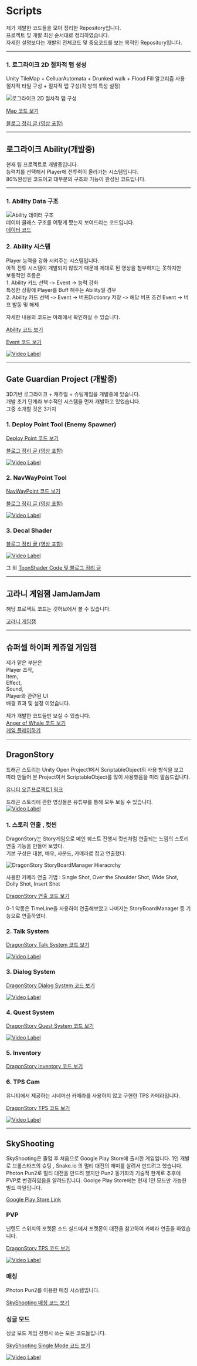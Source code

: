 # Scripts
제가 개발한 코드들을 모아 정리한 Repository입니다.  <br/>
프로젝트 및 개발 최신 순서대로 정리하였습니다.  <br/>
자세한 설명보다는 개발의 전체코드 및 중요코드를 보는 목적인 Repository입니다.  <br/>

* * *
<h3>1. 로그라이크 2D 절차적 맵 생성</h3>
Unity TileMap + CelluarAutomata + Drunked walk + Flood Fill 알고리즘 사용
절차적 타일 구성 + 절차적 맵 구성(각 방의 특성 설정)

![로그라이크 2D 절차적 맵 구성](https://github.com/KimSangWoo1/Scripts/assets/59047886/268189370-51473c7f-a8f3-4abb-bdbb-9f454f8c6ac0)

[Map 코드 보기](https://github.com/KimSangWoo1/Scripts/Map)

[블로그 정리 글 (영상 포함) ](https://blog.naver.com/tkdqjadn/223212297657)

* * *
 <h2>로그라이크 Ability(개발중)</h2>
현재 팀 프로젝트로 개발중입니다.  <br/>
능력치를 선택해서 Player에 전투력이 올라가는 시스템입니다.  <br/>
80%완성된 코드이고 대부분의 구조와 기능이 완성된 코드입니다.   <br/>

* * *
<h3>1. Ability Data 구조</h3>

![Ability 데이터 구조](https://github.com/KimSangWoo1/Scripts/assets/59047886/9a4ae361-2b50-4f83-8549-ebd069644c9b)
<br/>
데이터 클래스 구조를 어떻게 짰는지 보여드리는 코드입니다.<br/>
[데이터 코드](https://github.com/KimSangWoo1/Scripts/tree/main/Ability/Model)

<h3>2. Ability 시스템</h3>
Player 능력을 강화 시켜주는 시스템입니다.  <br/>
아직 전투 시스템이 개발되지 않았기 때문에 제대로 된 영상을 첨부하지는 못하지만   <br/>
보통적인 흐름은  <br/>
1. Ability 카드 선택 -> Event -> 능력 강화  <br/>
특정한 상황에 Player를 Buff 해주는 Ability일 경우  <br/>
2. Ability 카드 선택 -> Event -> 버프Dictionry 저장 -> 해당 버프 조건 Event -> 버프 발동 및 해제  <br/>

자세한 내용의 코드는 아래에서 확인하실 수 있습니다.  <br/>

[Ability 코드 보기](https://github.com/KimSangWoo1/Scripts/tree/main/Ability/System)

[Event 코드 보기](https://github.com/KimSangWoo1/Scripts/tree/main/Ability/Event)

[![Video Label](http://img.youtube.com/vi/XwQMGnm2wgs/0.jpg)](https://youtu.be/XwQMGnm2wgs)

* * *
 <h2> Gate Guardian Project (개발중)</h2>
 3D기반 로그라이크 + 캐쥬얼 + 슈팅게임을 개발중에 있습니다.  <br/>
 개발 초기 단계라 부수적인 시스템을 먼저 개발하고 있었습니다.   <br/>
 그중 소개할 것은 3가지  <br/>
<h3>1. Deploy Point Tool (Enemy Spawner)</h3>

[Deploy Point 코드 보기](https://github.com/KimSangWoo1/Scripts/tree/main/Gate%20Guardian/Deploy%20Point)

[블로그 정리 글 (영상 포함) ](https://blog.naver.com/tkdqjadn/223149820991)

[![Video Label](http://img.youtube.com/vi/jmYYkW8LOPk/0.jpg)](https://youtu.be/jmYYkW8LOPk)

<h3>2. NavWayPoint Tool </h3>

[NavWayPoint 코드 보기](https://github.com/KimSangWoo1/Scripts/tree/main/Gate%20Guardian/NavWayPoint)

[블로그 정리 글 (영상 포함) ](https://blog.naver.com/tkdqjadn/223149834412)

[![Video Label](http://img.youtube.com/vi/uNlCN2wunyc/0.jpg)](https://www.youtube.com/uNlCN2wunyc)
<h3>3. Decal Shader </h3>

[블로그 정리 글 (영상 포함) ](https://blog.naver.com/tkdqjadn/223170324873)

[![Video Label](http://img.youtube.com/vi/pOORHSgzMJY/0.jpg)](https://www.youtube.com/pOORHSgzMJY)

그 외 [ToonShader Code 및 블로그 정리 글](https://blog.naver.com/tkdqjadn/222961976090)

* * *
<h2> 고라니 게임잼 JamJamJam </h2>
해당 프로젝트 코드는 깃허브에서 볼 수 있습니다.

[고라니 게임잼](https://github.com/KimSangWoo1/JamJamJam)


* * *
<h2> 슈퍼셀 하이퍼 케쥬얼 게임잼</h2>
제가 맡은 부분은 </br>
Player 조작, </br>
Item, </br>
Effect, </br>
Sound, </br>
Player와 관련된 UI </br>
배경 효과 및 설정 이었습니다. </br>

제가 개발한 코드들만 보실 수 있습니다. </br>
[Anger of Whale 코드 보기](https://github.com/KimSangWoo1/Scripts/tree/main/AngerOfWhale) </br>
[게임 플레이하기 ](https://shinee0382.itch.io/butty-butty)


* * *
<h2> DragonStory </h2>
드래곤 스토리는 Unity Open Project1에서 ScriptableObject의 사용 방식을 보고</br>
따라 만들어 본 Project여서 ScriptableObject를 많이 사용했음을 미리 말씀드립니다.

[유니티 오픈프로젝트1 링크]([https://github.com/KimSangWoo1/JamJamJam](https://github.com/DapperDino/UOP1))

드래곤 스토리에 관한 영상들은 유튜부를 통해 모두 보실 수 있습니다.</br>
[![Video Label](http://img.youtube.com/vi/mm3fohTzxDE/0.jpg)](https://www.youtube.com/watch?v=mm3fohTzxDE&list=PL5YJPokUujK0LmcBRhScjPI-gGC4x7M7F&index=4)

<h3>1. 스토리 연출 , 컷씬 </h3>
DragonStory는 Story게임으로 메인 퀘스트 진행시 컷씬처럼 연출되는 느낌의 스토리 연출 기능을 만들어 보았다.</br>
기본 구성은 대본, 배우, 사운드, 카메라로 잡고 연출했다.</br>

![DragonStory StoryBoardManager Hieracrchy](https://github.com/KimSangWoo1/Scripts/assets/59047886/8f894ce1-f487-4a99-8bef-8802c7b6db36)

사용한 카메라 연출 기법 : Single Shot, Over the Shoulder Shot, Wide Shot, Dolly Shot, Insert Shot</br>

[DragonStory 연출 코드 보기](https://github.com/KimSangWoo1/Scripts/tree/main/DragonStory/Story) </br>

0-1 악몽은 TimeLine을 사용하여 연출해보았고 나머지는 StoryBoardManager 등 기능으로 연출하였다.

<h3>2. Talk System </h3>

[DragonStory Talk System 코드 보기](https://github.com/KimSangWoo1/Scripts/tree/main/DragonStory/Talk) </br>

[![Video Label](http://img.youtube.com/vi/5WbHuWxsRuo/0.jpg)](https://www.youtube.com/5WbHuWxsRuo)

<h3>3. Dialog System </h3>

[DragonStory Dialog System 코드 보기](https://github.com/KimSangWoo1/Scripts/tree/main/DragonStory/Dialog) </br>

[![Video Label](http://img.youtube.com/vi/mnS3If7S_W0/0.jpg)](https://www.youtube.com/mnS3If7S_W0)

<h3>4. Quest System </h3>

[DragonStory Quest System 코드 보기](https://github.com/KimSangWoo1/Scripts/tree/main/DragonStory/Quest) </br>

[![Video Label](http://img.youtube.com/vi/aHTmvMXNaJA/0.jpg)](https://www.youtube.com/aHTmvMXNaJA)

<h3>5. Inventory </h3>

[DragonStory Inventory 코드 보기](https://github.com/KimSangWoo1/Scripts/tree/main/DragonStory/Inventory) </br>

<h3>6. TPS Cam </h3>
유니티에서 제공하는 시네머신 카메라를 사용하지 않고 구현한 TPS 카메라입니다.

[DragonStory TPS 코드 보기](https://github.com/KimSangWoo1/Scripts/tree/main/DragonStory/TPS) </br>

[![Video Label](http://img.youtube.com/vi/QwdG4RfeQ0s/0.jpg)](https://www.youtube.com/QwdG4RfeQ0s)

* * *
<h2> SkyShooting </h2>
SkyShooting은 졸업 후 처음으로 Google Play Store에 출시한 게임입니다.
1인 개발로 브롤스타즈의 슛팅 , Snake.io 의 멀티 대전의 재미를 살려서 만드려고 했습니다.
Photon Pun2로 멀티 대전을 만드려 했지만 Pun2 동기화의 기술적 한계로 추후에 PVP로 변경하였음을 알려드립니다.
Goolge Play Store에는 현재 1인 모드만 가능한 빌드 파일입니다.

[Google Play Store Link](https://play.google.com/store/apps/details?id=com.ksw.SkyShooting)

<h3> PVP </h3>
닌텐도 스위치의 포켓몬 소드 실드에서 포켓몬이 대전을 참고하여 카메라 연출을 하였습니다.

[DragonStory TPS 코드 보기](https://github.com/KimSangWoo1/Scripts/tree/main/SkyShootring/PVP) </br>

[![Video Label](http://img.youtube.com/vi/oa--9z9wPeU/0.jpg)](https://www.youtube.com/oa--9z9wPeU)

<h3> 매칭 </h3>
Photon Pun2를 이용한 매칭 시스템입니다.

[SkyShooting 매칭 코드 보기](https://github.com/KimSangWoo1/Scripts/tree/main/SkyShootring/Match) </br>

<h3> 싱글 모드  </h3>
싱글 모드 게임 진행시 쓰는 모든 코드들입니다. 

[SkyShooting Single Mode 코드 보기](https://github.com/KimSangWoo1/Scripts/tree/main/SkyShootring/SingleMode) </br>

[![Video Label](http://img.youtube.com/vi/TU0buea7Gqo/0.jpg)](https://www.youtube.com/TU0buea7Gqo)

